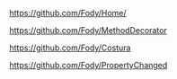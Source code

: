 https://github.com/Fody/Home/

https://github.com/Fody/MethodDecorator

https://github.com/Fody/Costura

https://github.com/Fody/PropertyChanged